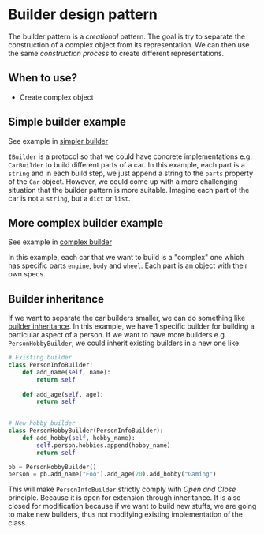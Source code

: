 # Builder design pattern
The builder pattern is a *creational* pattern.
The goal is try to separate the construction of a complex object from its representation.
We can then use the same *construction process* to create different representations.

## When to use?
* Create complex object

## Simple builder example
See example in [simpler builder](./simple_builder.py)

`IBuilder` is a protocol so that we could have concrete implementations e.g. `CarBuilder` to build different parts of a car.
In this example, each part is a `string` and in each build step, we just append a string to the `parts` property of the `Car` object. However, we could come up with a more challenging situation that the builder pattern is more suitable.
Imagine each part of the car is not a `string`, but a `dict` or `list`.

## More complex builder example
See example in [complex builder](./complex_builder.py)

In this example, each car that we want to build is a "complex" one which has specific parts `engine`, `body` and `wheel`. Each part is an object with their own specs.

## Builder inheritance
If we want to separate the car builders smaller, we can do something like [builder inheritance](./builder_inheritance.py).
In this example, we have 1 specific builder for building a particular aspect of a person. If we want to have more builders e.g. `PersonHobbyBuilder`, we could inherit existing builders in a new one like:

```python
# Existing builder
class PersonInfoBuilder:
    def add_name(self, name):
        return self
    
    def add_age(self, age):
        return self

    
# New hobby builder
class PersonHobbyBuilder(PersonInfoBuilder):
    def add_hobby(self, hobby_name):
        self.person.hobbies.append(hobby_name)
        return self

pb = PersonHobbyBuilder()
person = pb.add_name("Foo").add_age(20).add_hobby("Gaming")
```

This will make `PersonInfoBuilder` strictly comply with *Open and Close* principle. Because it is open for extension through inheritance. It is also closed for modification because if we want to build new stuffs, we are going to make new builders, thus not modifying existing implementation of the class.
